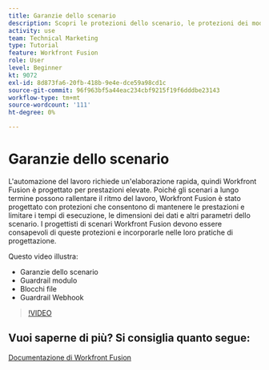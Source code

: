 ```yaml
---
title: Garanzie dello scenario
description: Scopri le protezioni dello scenario, le protezioni dei moduli, le protezioni dei file e le protezioni del webhook, tutto in [!DNL Adobe Workfront Fusion].
activity: use
team: Technical Marketing
type: Tutorial
feature: Workfront Fusion
role: User
level: Beginner
kt: 9072
exl-id: 8d873fa6-20fb-418b-9e4e-dce59a98cd1c
source-git-commit: 96f963bf5a44eac234cbf9215f19f6dddbe23143
workflow-type: tm+mt
source-wordcount: '111'
ht-degree: 0%

---
```


# Garanzie dello scenario

L&#39;automazione del lavoro richiede un&#39;elaborazione rapida, quindi Workfront Fusion è progettato per prestazioni elevate. Poiché gli scenari a lungo termine possono rallentare il ritmo del lavoro, Workfront Fusion è stato progettato con protezioni che consentono di mantenere le prestazioni e limitare i tempi di esecuzione, le dimensioni dei dati e altri parametri dello scenario. I progettisti di scenari Workfront Fusion devono essere consapevoli di queste protezioni e incorporarle nelle loro pratiche di progettazione.

Questo video illustra:

* Garanzie dello scenario
* Guardrail modulo
* Blocchi file
* Guardrail Webhook

>[!VIDEO](https://video.tv.adobe.com/v/335314/?quality=12)

## Vuoi saperne di più? Si consiglia quanto segue:

[Documentazione di Workfront Fusion](https://experienceleague.adobe.com/docs/workfront/using/adobe-workfront-fusion/workfront-fusion-2.html?lang=en)
